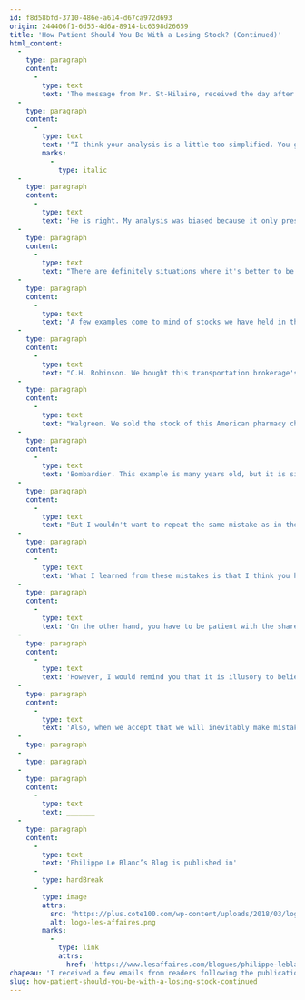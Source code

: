 ```yaml
---
id: f8d58bfd-3710-486e-a614-d67ca972d693
origin: 244406f1-6d55-4d6a-8914-bc6398d26659
title: 'How Patient Should You Be With a Losing Stock? (Continued)'
html_content:
  -
    type: paragraph
    content:
      -
        type: text
        text: 'The message from Mr. St-Hilaire, received the day after the publication of my blog, began as follows:'
  -
    type: paragraph
    content:
      -
        type: text
        text: '“I think your analysis is a little too simplified. You give three examples of situations where patience was required to obtain high returns and give the impression that patience is the rule. On the contrary, I believe that it is the exception."'
        marks:
          -
            type: italic
  -
    type: paragraph
    content:
      -
        type: text
        text: 'He is right. My analysis was biased because it only presented examples where it was better to be patient. I may have fallen prey to some of the cognitive biases I talk about in my book “ Avantage Bourse ” : The Single Perspective Instinct? The tendency to avoid what is unpleasant to us? The tendency to be too optimistic? Hindsight wisdom? Or a little of each of these biases?'
  -
    type: paragraph
    content:
      -
        type: text
        text: "There are definitely situations where it's better to be impatient. In fact, we will generally be too patient with the stock of a poor-quality company - stocks that we should not have bought in the first place. The problem is that it can take quite a while before you realize that a company is of poor quality."
  -
    type: paragraph
    content:
      -
        type: text
        text: 'A few examples come to mind of stocks we have held in the past that we probably waited too long to sell.'
  -
    type: paragraph
    content:
      -
        type: text
        text: "C.H. Robinson. We bought this transportation brokerage's stock in 2014 at around $68. We sold it in early 2024 at around $73. Even considering dividends, this is not a very attractive return for an investment of time (and patience) of almost ten years! Our decision to sell the stock was based on disappointing financial performance over the past few years and our fears that the company's business model would be disrupted by artificial intelligence. I believe it was the right decision to make, but it should have been made much earlier."
  -
    type: paragraph
    content:
      -
        type: text
        text: "Walgreen. We sold the stock of this American pharmacy chain in 2020 at around $44. We bought it in 2012 for a little over $30. Our decision to sell it was the right one because the stock is trading today at less than $18. The fact remains that, in 2020, the company's financial performance left something to be desired for several years already."
  -
    type: paragraph
    content:
      -
        type: text
        text: 'Bombardier. This example is many years old, but it is significant. We had been shareholders of the company since the beginning of COTE 100 in 1988. The stock provided us with exceptional returns for many years, so much so that some investors said that our returns in the 1990s were mainly based on the stock of Bombardier. However, in the late 1990s, the stock was trading at increasingly high valuation ratios, while the vast majority of its profits came from its Aerospace division, a notoriously competitive and cyclical sector. We had decided to sell the stock but postponed the ultimate decision for a few years to delay the large tax bill that would accompany it. We finally sold our shares in 2001, just before the tragic events of September 11. It was a stroke of luck because we should have sold it long before.'
  -
    type: paragraph
    content:
      -
        type: text
        text: "But I wouldn't want to repeat the same mistake as in the past blog and only present examples that prove us right! We also sold stocks that we should have kept! I'm thinking specifically of Thomson Reuters, McDonald's, Automatic Data Processing, Cintas, and several others that I would prefer to have forgotten!"
  -
    type: paragraph
    content:
      -
        type: text
        text: 'What I learned from these mistakes is that I think you have to be impatient (i.e., sell faster) with the stocks of companies that are not delivering the goods in terms of growth and profitability. But we still need to sort things out and analyze the causes of financial underperformance – is it temporary or permanent?'
  -
    type: paragraph
    content:
      -
        type: text
        text: 'On the other hand, you have to be patient with the shares of quality companies that deliver the goods and display good financial performance, even if it means accepting that their shares become temporarily too expensive.'
  -
    type: paragraph
    content:
      -
        type: text
        text: 'However, I would remind you that it is illusory to believe that you can be right every time. The important thing, in my opinion, is to follow your decision-making process with discipline and based on the facts.'
  -
    type: paragraph
    content:
      -
        type: text
        text: 'Also, when we accept that we will inevitably make mistakes in our choice of companies, it becomes essential to provide ourselves with a generous margin of safety when purchasing a stock to limit the damage.'
  -
    type: paragraph
  -
    type: paragraph
  -
    type: paragraph
    content:
      -
        type: text
        text: _______
  -
    type: paragraph
    content:
      -
        type: text
        text: 'Philippe Le Blanc’s Blog is published in'
      -
        type: hardBreak
      -
        type: image
        attrs:
          src: 'https://plus.cote100.com/wp-content/uploads/2018/03/logo-les-affaires.png'
          alt: logo-les-affaires.png
        marks:
          -
            type: link
            attrs:
              href: 'https://www.lesaffaires.com/blogues/philippe-leblanc/jusqu-a-quel-point-faut-il-etre-patient-avec-un-titre-perdant-suite/649486'
chapeau: 'I received a few emails from readers following the publication of my blog last week. Thanks! I really appreciate these comments. They often allow me to see things from another perspective and learn. They also provide me with material for future blogs!'
slug: how-patient-should-you-be-with-a-losing-stock-continued
---
```

